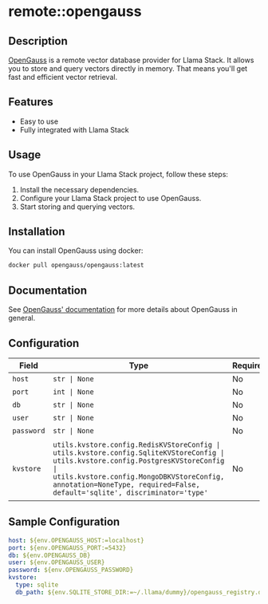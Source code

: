 # remote::opengauss

## Description


[OpenGauss](https://opengauss.org/en/) is a remote vector database provider for Llama Stack. It
allows you to store and query vectors directly in memory.
That means you'll get fast and efficient vector retrieval.

## Features

- Easy to use
- Fully integrated with Llama Stack

## Usage

To use OpenGauss in your Llama Stack project, follow these steps:

1. Install the necessary dependencies.
2. Configure your Llama Stack project to use OpenGauss.
3. Start storing and querying vectors.

## Installation

You can install OpenGauss using docker:

```bash
docker pull opengauss/opengauss:latest
```
## Documentation
See [OpenGauss' documentation](https://docs.opengauss.org/en/docs/5.0.0/docs/GettingStarted/understanding-opengauss.html) for more details about OpenGauss in general.


## Configuration

| Field | Type | Required | Default | Description |
|-------|------|----------|---------|-------------|
| `host` | `str \| None` | No | localhost |  |
| `port` | `int \| None` | No | 5432 |  |
| `db` | `str \| None` | No | postgres |  |
| `user` | `str \| None` | No | postgres |  |
| `password` | `str \| None` | No | mysecretpassword |  |
| `kvstore` | `utils.kvstore.config.RedisKVStoreConfig \| utils.kvstore.config.SqliteKVStoreConfig \| utils.kvstore.config.PostgresKVStoreConfig \| utils.kvstore.config.MongoDBKVStoreConfig, annotation=NoneType, required=False, default='sqlite', discriminator='type'` | No |  | Config for KV store backend (SQLite only for now) |

## Sample Configuration

```yaml
host: ${env.OPENGAUSS_HOST:=localhost}
port: ${env.OPENGAUSS_PORT:=5432}
db: ${env.OPENGAUSS_DB}
user: ${env.OPENGAUSS_USER}
password: ${env.OPENGAUSS_PASSWORD}
kvstore:
  type: sqlite
  db_path: ${env.SQLITE_STORE_DIR:=~/.llama/dummy}/opengauss_registry.db

```

